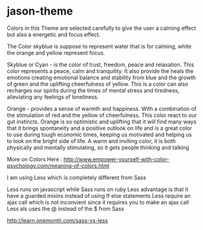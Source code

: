 # jason-theme

Colors in this Theme are selected carefully to give the user a calming effect but also a energetic and focus effect.

The Color skyblue is suppose to represent water that is for calming, white the orange and yellow represent focus.



Skyblue or Cyan - is the color of trust, freedom, peace and relaxation. This color represents a peace, calm and tranquility. It also provide the heals the emotions creating emotional balance and stability from blue and the growth of green and the uplifting cheerfulness of yellow. This is a color can also recharges our spirits during the times of mental stress and tiredness, alleviating any feelings of loneliness.

Orange - provides a sense of warmth and happiness. With a combination of the stimulation of red and the yellow of cheerfulness. This color react to our gut instincts. Orange is so optimistic and uplifting that it will find many ways that it brings spontaneity and a positive outlook on life and is a great color to use during tough economic times, keeping us motivated and helping us to look on the bright side of life. A warm and inviting color, it is both physically and mentally stimulating, so it gets people thinking and talking


More on Colors Here : http://www.empower-yourself-with-color-psychology.com/meaning-of-colors.html

I am using Less which is completely different from Sass

Less runs on javascript while Sass runs on ruby
Less advantage is that it have a guarded mixins instead of using If else statements
Less require an ajax call which is not inconvient since it requires you to make an ajax call
Less als uses the @ instead of the $ from Sass

http://learn.onemonth.com/sass-vs-less
